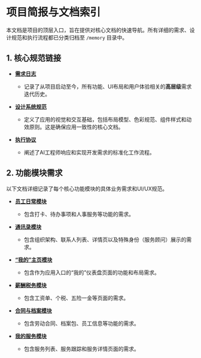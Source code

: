 # 项目简报与文档索引

本文档是项目的顶层入口，旨在提供对核心文档的快速导航。所有详细的需求、设计规范和执行流程都已分类归档至 `/memory` 目录中。

## 1. 核心规范链接

- **[需求日志](./memory/requirements_log.md)**
  - 记录了从项目启动至今，所有功能、UI布局和用户体验相关的**高层级**需求迭代历史。

- **[设计系统规范](./memory/design_system.md)**
  - 定义了应用的视觉和交互基础，包括布局模型、色彩规范、组件样式和动效原则。这是确保应用一致性的核心文档。

- **[执行协议](./memory/execution_protocol.md)**
  - 阐述了AI工程师响应和实现开发需求的标准化工作流程。

## 2. 功能模块需求

以下文档详细记录了每个核心功能模块的具体业务需求和UI/UX规范。

- **[员工日常模块](./memory/module_daily_page.md)**
  - 包含打卡、待办事项和人事服务等功能的需求。

- **[通讯录模块](./memory/module_contacts.md)**
  - 包含组织架构、联系人列表、详情页以及特殊身份（服务顾问）展示的需求。

- **[“我的”主页模块](./memory/module_my_page.md)**
  - 包含作为应用入口的“我的”仪表盘页面的功能和布局需求。

- **[薪酬税务模块](./memory/module_compensation_tax.md)**
  - 包含工资单、个税、五险一金等页面的需求。

- **[合同与档案模块](./memory/module_contracts_documents.md)**
  - 包含劳动合同、档案包、员工信息等功能的需求。

- **[我的服务模块](./memory/module_services.md)**
  - 包含服务列表、服务跟踪和服务详情页面的需求。